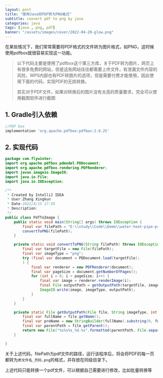 ```yaml
---
layout: post
title: "使用Java将PDF转为PNG格式"
subtitle: convert pdf to png by java
categories: java
tags: [java , png, pdf]
banner: "/assets/images/cover/2022-04-20-glow.png"
---
```


在某些情况下，我们常常需要将PDF格式的文件转为图片格式，如PNG，这时候使用pdfbox就很容易实现这一功能。

<!--more-->

> 以下代码主要是使用了pdfbox这个第三方库，关于PDF转为图片，网页上有很多免费的网站，但是这些网站往往都需要上传文件，有泄漏文件内容的风险，WPS内部也有PDF转图片的选项，但是需要付费才能使用，因此使用下面的代码，实现PDF的无损转换。
>
> 其实对于PDF文件，如果对转换后的图片没有太高的质量要求，完全可以使用截图软件进行截图

## 1. Gradle引入依赖

```gradle
//PDF box
implementation 'org.apache.pdfbox:pdfbox:2.0.25'
```

## 2. 实现代码

```java
package com.flywinter;
import org.apache.pdfbox.pdmodel.PDDocument;
import org.apache.pdfbox.rendering.PDFRenderer;
import javax.imageio.ImageIO;
import java.io.File;
import java.io.IOException;

/**
 * Created by IntelliJ IDEA
 * User:Zhang Xingkun
 * Date:2022/4/15 17:58
 * Description:
 */
public class PdfToImage {
    public static void main(String[] args) throws IOException {
        final var filePath = "E:\\study\\Code\\Demo\\water-heat-pipe-pressure-loss-2.pdf";
        convertToPNG(filePath);
    }

    private static void convertToPNG(String filePath) throws IOException {
        final var targetFile = new File(filePath);
        final var imageType = "png";
        try (final var document = PDDocument.load(targetFile);
        ) {
            final var renderer = new PDFRenderer(document);
            final var pageSize = document.getNumberOfPages();
            for (int i = 0; i < pageSize; i++) {
                final var image = renderer.renderImage(i);
                final File outputPath = getOutputPath(targetFile, imageType, i + 1);
                ImageIO.write(image, imageType, outputPath);
            }
        }
    }

    private static File getOutputPath(File file, String imageType, int page) {
        final var fullName = file.getName();
        final var preName = new StringBuilder(fullName).substring(0, fullName.length() - 4);
        final var parentPath = file.getParent();
        return new File("%s%s%s_%d.%s".formatted(parentPath, File.separator, preName, page, imageType));
    }

}
```

关于上述代码，filePath为pdf文件的路径，运行该程序后，将会将PDF的每一页都转为`原文件名_页码.png`的格式，并存放在同级目录下。

上述代码只能转换一个pdf文件，可以根据自己需要进行修改，比如批量转换等
